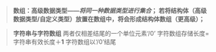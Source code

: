 >**数组：高级数据类型——*将同一种数据类型进行集合*；
>若将结构体（高级数据类型/自定义类型）放置在数组中，将会形成结构体数组（更高级）；**

>**字符串与字符数组**
两者仅相差结尾的一个单位元素‘/0’
>字符数组存储长度=字符串有效长度＋**1**
>字符数组以‘/0’结尾
<!--stackedit_data:
eyJoaXN0b3J5IjpbMTg0NjQ3MTgxNiw0NTc3NjUxMTAsNzIyMz
IwNDIzLC0xMjkxMjAyNDA3XX0=
-->